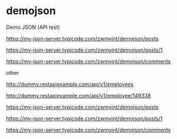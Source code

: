 # demojson
Demo JSON (API test)

https://my-json-server.typicode.com/zwmyint/demojson/posts

https://my-json-server.typicode.com/zwmyint/demojson/posts/1

https://my-json-server.typicode.com/zwmyint/demojson/comments

other

http://dummy.restapiexample.com/api/v1/employees

http://dummy.restapiexample.com/api/v1/employee/149338

https://my-json-server.typicode.com/zwmyint/demojson/posts

https://my-json-server.typicode.com/zwmyint/demojson/posts/1

https://my-json-server.typicode.com/zwmyint/demojson/comments
